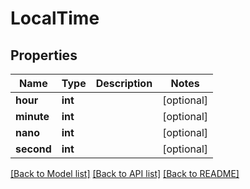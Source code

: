 # LocalTime

## Properties
Name | Type | Description | Notes
------------ | ------------- | ------------- | -------------
**hour** | **int** |  | [optional] 
**minute** | **int** |  | [optional] 
**nano** | **int** |  | [optional] 
**second** | **int** |  | [optional] 

[[Back to Model list]](../README.md#documentation-for-models) [[Back to API list]](../README.md#documentation-for-api-endpoints) [[Back to README]](../README.md)


